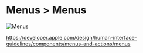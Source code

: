 # Menus > Menus

![Menus](https://developer.apple.com/design/human-interface-guidelines/images/thumbnails/components/menus-thumbnail_2x.png)

https://developer.apple.com/design/human-interface-guidelines/components/menus-and-actions/menus